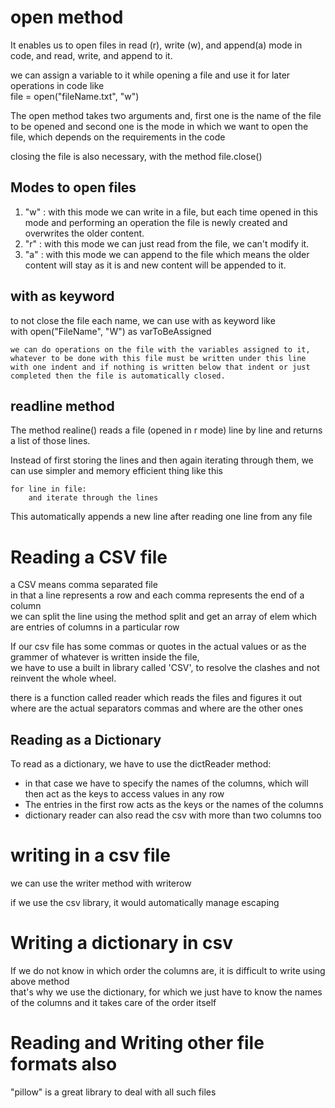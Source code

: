 # open method

It enables us to open files in read (r), write (w), and append(a) mode in code, and read, write, and append to it.

we can assign a variable to it while opening a file and use it for later operations in code like  
    file = open("fileName.txt", "w")  

The open method takes two arguments and, first one is the name of the file to be opened and second one is the mode in which we want to open the file, which depends on the requirements in the code  

closing the file is also necessary, with the method file.close()

## Modes to open files

1. "w" : with this mode we can write in a file, but each time opened in this mode and performing an operation the file is newly created and overwrites the older content.  
2. "r" : with this mode we can just read from the file, we can't modify it.  
3. "a" : with this mode we can append to the file which means the older content will stay as it is and new content will be appended to it.  

## with as keyword

to not close the file each name, we can use with as keyword like  
    with open("FileName", "W") as varToBeAssigned

    we can do operations on the file with the variables assigned to it, whatever to be done with this file must be written under this line with one indent and if nothing is written below that indent or just completed then the file is automatically closed.  

## readline method

The method realine() reads a file (opened in r mode) line by line and returns a list of those lines.  

Instead of first storing the lines and then again iterating through them, we can use simpler and memory efficient thing like this  

    for line in file:
        and iterate through the lines
    
This automatically appends a new line after reading one line from any file

# Reading a CSV file

a CSV means comma separated file  
in that a line represents a row and each comma represents the end of a column  
we can split the line using the method split and get an array of elem which are entries of columns in a particular row  

If our csv file has some commas or quotes in the actual values or as the grammer of whatever is written inside the file,  
we have to use a built in library called 'CSV', to resolve the clashes and not reinvent the whole wheel.  

there is a function called reader which reads the files and figures it out where are the actual separators commas and where are the other ones

## Reading as a Dictionary

To read as a dictionary, we have to use the dictReader method:  
* in that case we have to specify the names of the columns, which will then act as the keys to access values in any row  
* The entries in the first row acts as the keys or the names of the columns  
* dictionary reader can also read the csv with more than two columns too  

# writing in a csv file  

we can use the writer method with writerow

if we use the csv library, it would automatically manage escaping

# Writing a dictionary in csv

If we do not know in which order the columns are, it is difficult to write using above method  
that's why we use the dictionary, for which we just have to know the names of the columns and it takes care of the order itself


# Reading and Writing other file formats also

"pillow" is a great library to deal with all such files